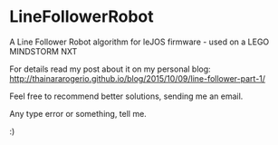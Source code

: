 # LineFollowerRobot
A Line Follower Robot algorithm for leJOS firmware - used on a LEGO MINDSTORM NXT

For details read my post about it on my personal blog: http://thainararogerio.github.io/blog/2015/10/09/line-follower-part-1/

Feel free to recommend better solutions, sending me an email.

Any type error or something, tell me.

:)
